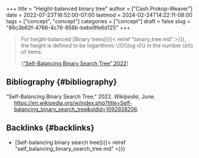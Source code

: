 +++
title = "Height-balanced binary tree"
author = ["Cash Prokop-Weaver"]
date = 2022-07-23T16:52:00-07:00
lastmod = 2024-02-24T14:22:11-08:00
tags = ["concept", "concept"]
categories = ["concept"]
draft = false
slug = "86c3b62f-4766-4c76-856b-bebe9fe6d125"
+++

> For height-balanced [Binary trees]({{< relref "binary_tree.md" >}}), the height is defined to be logarithmic \\(O(\log n)\\) in the number \\(n\\) of items.
>
> (<a href="#citeproc_bib_item_1">“Self-Balancing Binary Search Tree” 2022</a>)


## Bibliography {#bibliography}

<style>.csl-entry{text-indent: -1.5em; margin-left: 1.5em;}</style><div class="csl-bib-body">
  <div class="csl-entry"><a id="citeproc_bib_item_1"></a>“Self-Balancing Binary Search Tree.” 2022. <i>Wikipedia</i>, June. <a href="https://en.wikipedia.org/w/index.php?title=Self-balancing_binary_search_tree&oldid=1092928206">https://en.wikipedia.org/w/index.php?title=Self-balancing_binary_search_tree&#38;oldid=1092928206</a>.</div>
</div>


## Backlinks {#backlinks}

-   [Self-balancing binary search tree]({{< relref "self_balancing_binary_search_tree.md" >}})

